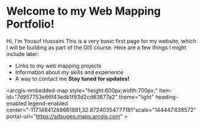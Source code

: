 # Welcome to my Web Mapping Portfolio!
Hi, I'm Yousuf Hussaini 
This is a very basic first page for my website, which I will be building as part of the GIS course.
Here are a few things I might include later:
* Links to my web mapping projects
* Information about my skills and experience
* A way to contact me
**Stay tuned for updates!**

<script type="module" src="https://js.arcgis.com/embeddable-components/4.33/arcgis-embeddable-components.esm.js"></script>
<!-- Add custom element to <body> of your page -->
 <arcgis-embedded-map style="height:600px;width:700px;" item-id="7d957753e66f43edb1f93d2cd63877a2" theme="light" heading-enabled legend-enabled center="-117.14841288661881,32.87240354777181"scale="144447.638572" portal-url="https://sdsugeo.maps.arcgis.com" ></arcgis-embedded-map>
  
